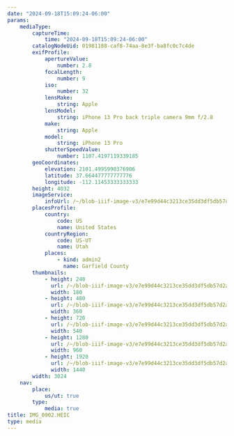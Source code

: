 ```yaml
---
date: "2024-09-18T15:09:24-06:00"
params:
    mediaType:
        captureTime:
            time: "2024-09-18T15:09:24-06:00"
        catalogNodeUid: 01981188-caf8-74aa-8e3f-ba8fc0c7c4de
        exifProfile:
            apertureValue:
                number: 2.8
            focalLength:
                number: 9
            iso:
                number: 32
            lensMake:
                string: Apple
            lensModel:
                string: iPhone 13 Pro back triple camera 9mm f/2.8
            make:
                string: Apple
            model:
                string: iPhone 13 Pro
            shutterSpeedValue:
                number: 1107.4197119339185
        geoCoordinates:
            elevation: 2101.4995990376906
            latitude: 37.664477777777776
            longitude: -112.11453333333333
        height: 4032
        imageService:
            infoUrl: /~/blob-iiif-image-v3/e7e99d44c3213ce35dd3df5db57d2a2c24fe6d6ed416b31485f8454b50755062/info.json
        placesProfile:
            country:
                code: US
                name: United States
            countryRegion:
                code: US-UT
                name: Utah
            places:
                - kind: admin2
                  name: Garfield County
        thumbnails:
            - height: 240
              url: /~/blob-iiif-image-v3/e7e99d44c3213ce35dd3df5db57d2a2c24fe6d6ed416b31485f8454b50755062/full/180%2C240/0/default.jpg
              width: 180
            - height: 480
              url: /~/blob-iiif-image-v3/e7e99d44c3213ce35dd3df5db57d2a2c24fe6d6ed416b31485f8454b50755062/full/360%2C480/0/default.jpg
              width: 360
            - height: 720
              url: /~/blob-iiif-image-v3/e7e99d44c3213ce35dd3df5db57d2a2c24fe6d6ed416b31485f8454b50755062/full/540%2C720/0/default.jpg
              width: 540
            - height: 1280
              url: /~/blob-iiif-image-v3/e7e99d44c3213ce35dd3df5db57d2a2c24fe6d6ed416b31485f8454b50755062/full/960%2C1280/0/default.jpg
              width: 960
            - height: 1920
              url: /~/blob-iiif-image-v3/e7e99d44c3213ce35dd3df5db57d2a2c24fe6d6ed416b31485f8454b50755062/full/1440%2C1920/0/default.jpg
              width: 1440
        width: 3024
    nav:
        place:
            us/ut: true
        type:
            media: true
title: IMG_0902.HEIC
type: media
---
```

